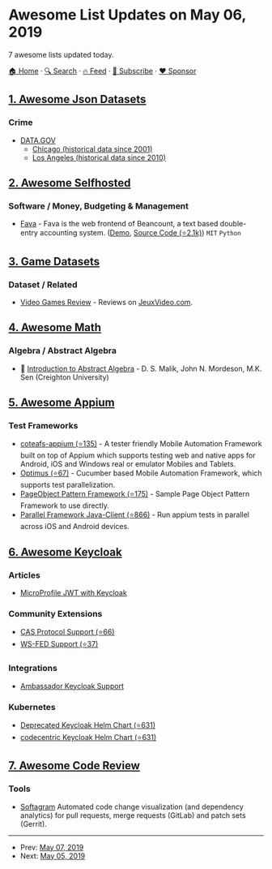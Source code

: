 # Awesome List Updates on May 06, 2019

7 awesome lists updated today.

[🏠 Home](/README.md) · [🔍 Search](https://www.trackawesomelist.com/search/) · [🔥 Feed](https://www.trackawesomelist.com/rss.xml) · [📮 Subscribe](https://trackawesomelist.us17.list-manage.com/subscribe?u=d2f0117aa829c83a63ec63c2f&id=36a103854c) · [❤️  Sponsor](https://github.com/sponsors/theowenyoung)



## [1. Awesome Json Datasets](/content/jdorfman/awesome-json-datasets/README.md)

### Crime

*   [DATA.GOV](https://www.data.gov/local/)
    *   [Chicago (historical data since 2001)](https://data.cityofchicago.org/api/views/ijzp-q8t2/rows.json?accessType=DOWNLOAD)
    *   [Los Angeles (historical data since 2010)](https://data.lacity.org/api/views/y8tr-7khq/rows.json?accessType=DOWNLOAD)

## [2. Awesome Selfhosted](/content/awesome-selfhosted/awesome-selfhosted/README.md)

### Software / Money, Budgeting & Management

*   [Fava](https://beancount.github.io/fava/) - Fava is the web frontend of Beancount, a text based double-entry accounting system. ([Demo](https://fava.pythonanywhere.com/example-with-budgets/income_statement/), [Source Code (⭐2.1k)](https://github.com/beancount/fava)) `MIT` `Python`

## [3. Game Datasets](/content/leomaurodesenv/game-datasets/README.md)

### Dataset / Related

*   [Video Games Review](https://www.kaggle.com/launay10christian/video-games-review) - Reviews on [JeuxVideo.com](http://www.jeuxvideo.com/).

## [4. Awesome Math](/content/rossant/awesome-math/README.md)

### Algebra / Abstract Algebra

*   📝 [Introduction to Abstract Algebra](https://zodml.org/sites/default/files/Introduction_to_Abstract_Algebra_0.pdf) - D. S. Malik, John N. Mordeson, M.K. Sen (Creighton University)

## [5. Awesome Appium](/content/SrinivasanTarget/awesome-appium/README.md)

### Test Frameworks

*   [coteafs-appium (⭐135)](https://github.com/WasiqB/coteafs-appium) - A tester friendly Mobile Automation Framework built on top of Appium which supports testing web and native apps for Android, iOS and Windows real or emulator Mobiles and Tablets.
*   [Optimus (⭐67)](https://github.com/testvagrant/optimusTemplate) - Cucumber based Mobile Automation Framework, which supports test parallelization.
*   [PageObject Pattern Framework (⭐175)](https://github.com/saikrishna321/PageObjectPatternAppium) - Sample Page Object Pattern Framework to use directly.
*   [Parallel Framework Java-Client (⭐866)](https://github.com/saikrishna321/AppiumTestDistribution) - Run appium tests in parallel across iOS and Android devices.

## [6. Awesome Keycloak](/content/thomasdarimont/awesome-keycloak/README.md)

### Articles

*   [MicroProfile JWT with Keycloak](https://kodnito.com/posts/microprofile-jwt-with-keycloak/)

### Community Extensions

*   [CAS Protocol Support (⭐66)](https://github.com/Doccrazy/keycloak-protocol-cas)
*   [WS-FED Support (⭐37)](https://github.com/cloudtrust/keycloak-wsfed)

### Integrations

*   [Ambassador Keycloak Support](https://www.getambassador.io/reference/idp-support/keycloak/)

### Kubernetes

*   [Deprecated Keycloak Helm Chart (⭐631)](https://github.com/codecentric/helm-charts/tree/master/charts/keycloak)
*   [codecentric Keycloak Helm Chart (⭐631)](https://github.com/codecentric/helm-charts/tree/master/charts/keycloak)

## [7. Awesome Code Review](/content/joho/awesome-code-review/README.md)

### Tools

*   [Softagram](https://softagram.com/) Automated code change visualization (and dependency analytics) for pull requests, merge requests (GitLab) and patch sets (Gerrit).

---

- Prev: [May 07, 2019](/content/2019/05/07/README.md)
- Next: [May 05, 2019](/content/2019/05/05/README.md)